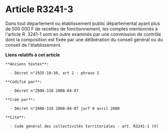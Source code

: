# Article R3241-3

Dans tout département ou établissement public départemental ayant plus de 500 000 F de recettes de fonctionnement, les
comptes mentionnés à l'article R. 3241-1 sont en outre examinés par une commission de contrôle dont la composition est fixée
par une délibération du conseil général ou du conseil de l'établissement.

**Liens relatifs à cet article**

	**Anciens textes**:

	  - Décret n°1935-10-30, art 2 : phrase 1

	**Codifié par**:

	  - Décret n°2000-318 2000-04-07

	**Créé par**:

	  - Décret n°2000-318 2000-04-07 jorf 9 avril 2000

	**Cite**:

	  - Code général des collectivités territoriales - art. R3241-1 (V)
